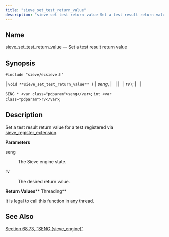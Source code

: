 ```yaml
---
title: "sieve_set_test_return_value"
description: "sieve set test return value Set a test result return value void sieve set test return value seng rv SENG seng int rv Set a test result return value for a test registered via sieve register extension seng The Sieve engine state rv The desired return value It is legal..."
---
```


<a name="apis.sieve_set_test_return_value"></a> 
## Name

sieve_set_test_return_value — Set a test result return value

## Synopsis

`#include "sieve/ecsieve.h"`

| `void **sieve_set_test_return_value** (` | <var class="pdparam">seng</var>, |   |
|   | <var class="pdparam">rv</var>`)`; |   |

`SENG * <var class="pdparam">seng</var>`;
`int <var class="pdparam">rv</var>`;<a name="idp60887920"></a> 
## Description

Set a test result return value for a test registered via [sieve_register_extension](/momentum/3/3-api/apis-sieve-register-extension).

**<a name="idp60889904"></a> Parameters**

<dl class="variablelist">

<dt>seng</dt>

<dd>

The Sieve engine state.

</dd>

<dt>rv</dt>

<dd>

The desired return value.

</dd>

</dl>

**<a name="idp60894464"></a> Return Values****<a name="idp60895200"></a> Threading**

It is legal to call this function in any thread.

<a name="idp60896624"></a> 
## See Also

[Section 68.73, “SENG (sieve_engine)”](structs.seng "68.73. SENG (sieve_engine)")